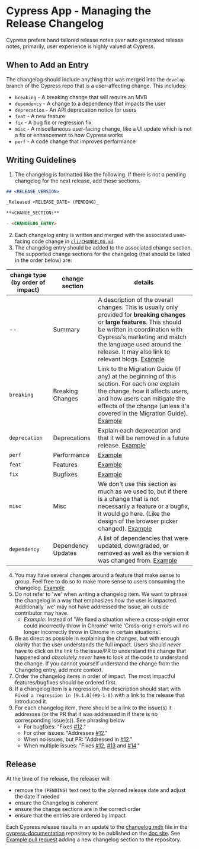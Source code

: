 # Cypress App - Managing the Release Changelog

Cypress prefers hand tailored release notes over auto generated release notes, primarily, user experience is highly valued at Cypress.

## When to Add an Entry

The changelog should include anything that was merged into the `develop` branch of the Cypress repo that is a user-affecting change. This includes:
- `breaking` - A breaking change that will require an MVB
- `dependency` - A change to a dependency that impacts the user
- `deprecation` - An API deprecation notice for users
- `feat` - A new feature
- `fix` - A bug fix or regression fix
- `misc` - A miscellaneous user-facing change, like a UI update which is not a fix or enhancement to how Cypress works
- `perf` - A code change that improves performance

## Writing Guidelines
1. The changelog is formatted like the following. If there is not a pending changelog for the next release, add these sections.
```md
## <RELEASE_VERSION>

_Released <RELEASE_DATE> (PENDING)_

**<CHANGE_SECTION:**

- <CHANGELOG_ENTRY>
```
2. Each changelog entry is written and merged with the associated user-facing code change in [`cli/CHANGELOG.md`](../cli/CHANGELOG.md).
3. The changelog entry should be added to the associated change section. The supported change sections for the changelog (that should be listed in the order below) are:

  | change type (by order of impact) | change section | details |
  | -- | -- | --|
  | -- | Summary | A description of the overall changes. This is usually only provided for **breaking changes** or **large features**. This should be written in coordination with Cypress's marketing and match the language used around the release. It may also link to relevant blogs. [Example](https://docs.cypress.io/guides/references/changelog#7-0-0) |
  | `breaking` | Breaking Changes | Link to the Migration Guide (if any) at the beginning of this section. For each one explain the change, how it affects users, and how users can mitigate the effects of the change (unless it's covered in the Migration Guide). [Example](https://docs.cypress.io/guides/references/changelog#6-0-0) |
  | `deprecation` | Deprecations | Explain each deprecation and that it will be removed in a future release. [Example](https://docs.cypress.io/guides/references/changelog#6-0-0) |
  | `perf` | Performance | [Example](https://docs.cypress.io/guides/references/changelog#7-2-0) |
  | `feat` | Features | [Example](https://docs.cypress.io/guides/references/changelog#8-6-0) |
  | `fix` | Bugfixes | [Example](https://docs.cypress.io/guides/references/changelog#9-1-0) |
  | `misc` | Misc | We don't use this section as much as we used to, but if there is a change that is not necessarily a feature or a bugfix, it would go here. (Like the design of the browser picker changed). [Example](https://docs.cypress.io/guides/references/changelog#6-7-0) |
  | `dependency` | Dependency Updates | A list of dependencies that were updated, downgraded, or removed as well as the version it was changed from. [Example](https://docs.cypress.io/guides/references/changelog#7-2-0) |
4. You may have several changes around a feature that make sense to group. Feel free to do so to make more sense to users consuming the changelog. [Example](https://docs.cypress.io/guides/references/changelog#8-7-0)
5. Do not refer to 'we' when writing a changelog item. We want to phrase the changelog in a way that emphasizes how the user is impacted. Additionally 'we' may not have addressed the issue, an outside contributor may have.
    - _Example:_ Instead of 'We fixed a situation where a cross-origin error could incorrectly throw in Chrome' write 'Cross-origin errors will no longer incorrectly throw in Chrome in certain situations'.
6. Be as direct as possible in explaining the changes, but with enough clarity that the user understands the full impact. Users should *never* have to click on the link to the issue/PR to understand the change that happened and *absolutely never* have to look at the code to understand the change. If you cannot yourself understand the change from the Changelog entry, add more context.
7. Order the changelog items in order of impact. The most impactful features/bugfixes should be ordered first.
8. If a changelog item is a regression, the description should start with `Fixed a regression in [9.1.0](#9-1-0)` with a link to the release that introduced it.
9. For each changelog item, there should be a link to the issue(s) it addresses (or the PR that it was addressed in if there is no corresponding issue(s)). See phrasing below
    - For bugfixes: "Fixes [#12]([https://github.com/cypress-io/cypress/issues/12](https://github.com/cypress-io/cypress/issues/1234))."
    - For other issues: "Addresses [#12]([https://github.com/cypress-io/cypress/issues/12](https://github.com/cypress-io/cypress/issues/1234))."
    - When no issues, but PR: "Addressed in [#12]([https://github.com/cypress-io/cypress/issues/12](https://github.com/cypress-io/cypress/issues/1234))."
    - When multiple issues: "Fixes [#12]([https://github.com/cypress-io/cypress/issues/12](https://github.com/cypress-io/cypress/issues/1234)), [#13]([https://github.com/cypress-io/cypress/issues/13](https://github.com/cypress-io/cypress/issues/1234)) and [#14]([https://github.com/cypress-io/cypress/issues/14](https://github.com/cypress-io/cypress/issues/1234))."

## Release

At the time of the release, the releaser will:
- remove the `(PENDING)` text next to the planned release date and adjust the date if needed
- ensure the Changelog is coherent
- ensure the change sections are in the correct order
- ensure that the entries are ordered by impact

Each Cypress release results in an update to the [changelog.mdx](https://github.com/cypress-io/cypress-documentation/blob/main/docs/guides/references/changelog.mdx) file in the [cypress-documentation](https://github.com/cypress-io/cypress-documentation) repository to be published on the [doc site](https://docs.cypress.io/guides/references/changelog). See [Example pull request](https://github.com/cypress-io/cypress-documentation/pull/5874) adding a new changelog section to the repository.
